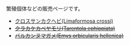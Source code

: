 ---
---

繁殖個体などの販売ページです。

* [クロスサンカクヘビ(Limaformosa crossi)](/shopping/creatures/limaformosa-crossi)
* ~~[クラカケカベヤモリ(Tarentola ephippiata)](/shopping/creatures/tarentola-ephippiata)~~
* ~~[バルカンヌマガメ(Emys orbicularis hellenica)](/shopping/creatures/emys-orbicularis-hellenica)~~
